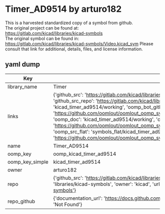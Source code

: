 # Timer_AD9514 by arturo182  
This is a harvested standardized copy of a symbol from github.  
The original project can be found at:  
https://gitlab.com/kicad/libraries/kicad-symbols  
The original symbol can be found in:
https://gitlab.com/kicad/libraries/kicad-symbols/Video.kicad_sym
Please consult that link for additional, details, files, and license information.  
## yaml dump  
| Key | Value |  
| --- | --- |  
| library_name | Timer |  
| links | {'github_src': 'https://gitlab.com/kicad/libraries/kicad-symbols/Video.kicad_sym', 'github_src_repo': 'https://gitlab.com/kicad/libraries/kicad-symbols', 'oomp_bot': 'kicad_timer_ad9514/working', 'oomp_bot_github': 'https://github.com/oomlout/oomlout_oomp_symbol_bot/tree/main/kicad_timer_ad9514/working', 'oomp_doc': 'kicad_timer_ad9514/working', 'oomp_doc_github': 'https://github.com/oomlout/oomlout_oomp_symbol_doc/tree/main/kicad_timer_ad9514/working', 'oomp_src_flat': 'symbols_flat/kicad_timer_ad9514/working', 'oomp_src_flat_github': 'https://github.com/oomlout/oomlout_oomp_symbol_src/tree/main/kicad_timer_ad9514/working'} |  
| name | Timer_AD9514 |  
| oomp_key | oomp_kicad_timer_ad9514 |  
| oomp_key_simple | kicad_timer_ad9514 |  
| owner | arturo182 |  
| repo | {'github_src': 'https://gitlab.com/kicad/libraries/kicad-symbols/Video.kicad_sym', 'name': 'libraries/kicad-symbols', 'owner': 'kicad', 'url': 'https://gitlab.com/kicad/libraries/kicad-symbols'} |  
| repo_github | {'documentation_url': 'https://docs.github.com/rest/repos/repos#get-a-repository', 'message': 'Not Found'} |  

